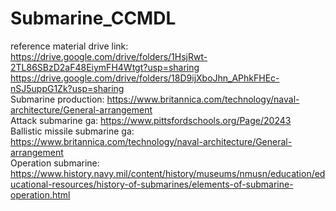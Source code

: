 # Submarine_CCMDL<br/>
reference material drive link:<br/>
https://drive.google.com/drive/folders/1HsjRwt-2TL86SBzD2aF48EiymFH4Wtgt?usp=sharing  https://drive.google.com/drive/folders/18D9ijXboJhn_APhkFHEc-nSJ5uppG1Zk?usp=sharing<br/>
Submarine production: https://www.britannica.com/technology/naval-architecture/General-arrangement<br/>
Attack submarine ga: https://www.pittsfordschools.org/Page/20243<br/>
Ballistic missile submarine ga: https://www.britannica.com/technology/naval-architecture/General-arrangement<br/>
Operation submarine: https://www.history.navy.mil/content/history/museums/nmusn/education/educational-resources/history-of-submarines/elements-of-submarine-operation.html<br/>

